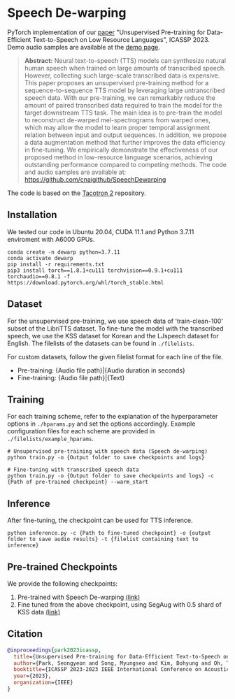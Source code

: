 # Speech De-warping
PyTorch implementation of our [paper](https://arxiv.org/abs/2303.15669) "Unsupervised Pre-training for Data-Efficient Text-to-Speech on Low Resource Languages", ICASSP 2023.
Demo audio samples are available at the [demo page](https://cnaigithub.github.io/SpeechDewarping).

> **Abstract:** 
> Neural text-to-speech (TTS) models can synthesize natural human speech when trained on large amounts of transcribed speech.
> However, collecting such large-scale transcribed data is expensive.
> This paper proposes an unsupervised pre-training method for a sequence-to-sequence TTS model by leveraging large untranscribed speech data.
> With our pre-training, we can remarkably reduce the amount of paired transcribed data required to train the model for the target downstream TTS task. 
> The main idea is to pre-train the model to reconstruct de-warped mel-spectrograms from warped ones, which may allow the model to learn proper temporal assignment relation between input and output sequences.
> In addition, we propose a data augmentation method that further improves the data efficiency in fine-tuning.
> We empirically demonstrate the effectiveness of our proposed method in low-resource language scenarios, achieving outstanding performance compared to competing methods.
> The code and audio samples are available at: https://github.com/cnaigithub/SpeechDewarping

<!-- <strong> The repository is currently under construction.</strong> -->
The code is based on the [Tacotron 2](https://github.com/NVIDIA/tacotron2) repository.

## Installation
We tested our code in Ubuntu 20.04, CUDA 11.1 and Python 3.7.11 enviroment with A6000 GPUs.
```
conda create -n dewarp python=3.7.11
conda activate dewarp
pip install -r requirements.txt
pip3 install torch==1.8.1+cu111 torchvision==0.9.1+cu111 torchaudio==0.8.1 -f https://download.pytorch.org/whl/torch_stable.html
```


## Dataset
For the unsupervised pre-training, we use speech data of 'train-clean-100' subset of the LibriTTS dataset.
To fine-tune the model with the transcribed speech, we use the KSS dataset for Korean and the LJspeech dataset for English.
The filelists of the datasets can be found in `./filelists`.

For custom datasets, follow the given filelist format for each line of the file.
- Pre-training: {Audio file path}|{Audio duration in seconds}
- Fine-training: {Audio file path}|{Text}


## Training
For each training scheme, refer to the explanation of the hyperparameter options in `./hparams.py` and set the options accordingly.
Example configuration files for each scheme are provided in `./filelists/example_hparams`.
```
# Unsupervised pre-training with speech data (Speech de-warping)
python train.py -o {Output folder to save checkpoints and logs}

# Fine-tuning with transcribed speech data
python train.py -o {Output folder to save checkpoints and logs} -c {Path of pre-trained checkpoint} --warm_start
```

## Inference
After fine-tuning, the checkpoint can be used for TTS inference.
```
python inference.py -c {Path to fine-tuned checkpoint} -o {output folder to save audio results} -t {filelist containing text to inference}
```

## Pre-trained Checkpoints
We provide the following checkpoints:
1. Pre-trained with Speech De-warping [(link)](https://drive.google.com/file/d/1lgSaJFKjHB7G9y1Rk1_3I-jW3c3PqS5H/view?usp=sharing)
2. Fine tuned from the above checkpoint, using SegAug with 0.5 shard of KSS data [(link)](https://drive.google.com/file/d/1t_np4ZpGmglrHWAuUS3lZc-zlbY8E_Pi/view?usp=sharing)

## Citation
```bibtex
@inproceedings{park2023icassp,
  title={Unsupervised Pre-training for Data-Efficient Text-to-Speech on Low Resource Languages},
  author={Park, Seongyeon and Song, Myungseo and Kim, Bohyung and Oh, Tae-Hyun},
  booktitle={ICASSP 2023-2023 IEEE International Conference on Acoustics, Speech and Signal Processing (ICASSP)},
  year={2023},
  organization={IEEE}
}
```

